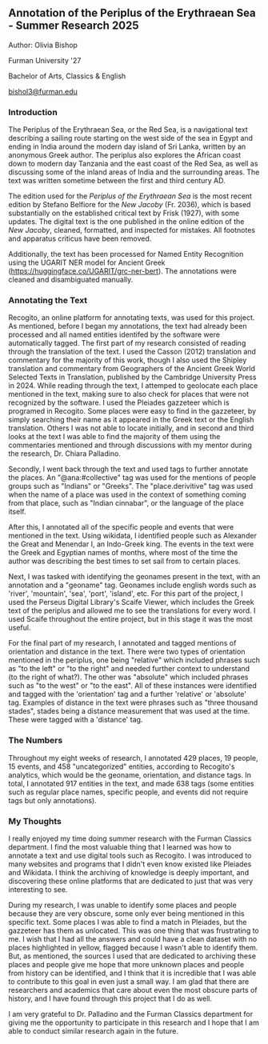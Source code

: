 ## Annotation of the Periplus of the Erythraean Sea - Summer Research 2025

Author: Olivia Bishop

Furman University '27

Bachelor of Arts, Classics & English

bishol3@furman.edu
 

### Introduction

The Periplus of the Erythraean Sea, or the Red Sea, is a navigational text describing a sailing route starting on the west side of the sea in Egypt and ending in India around the modern day island of Sri Lanka, written by an anonymous Greek author. The periplus also explores the African coast down to modern day Tanzania and the east coast of the Red Sea, as well as discussing some of the inland areas of India and the surrounding areas. The text was written sometime between the first and third century AD.

The edition used for the _Periplus of the Erythraean Sea_ is the most recent edition by Stefano Belfiore for the _New Jacoby_ (Fr. 2036), which is based substantially on the established critical text by Frisk (1927), with some updates. The digital text is the one published in the online edition of the _New Jacoby_, cleaned, formatted, and inspected for mistakes. All footnotes and apparatus criticus have been removed. 

Additionally, the text has been processed for Named Entity Recognition using the UGARIT NER model for Ancient Greek (https://huggingface.co/UGARIT/grc-ner-bert). The annotations were cleaned and disambiguated manually. 

### Annotating the Text

Recogito, an online platform for annotating texts, was used for this project. As mentioned, before I began my annotations, the text had already been processed and all named entities identifed by the software were automatically tagged. The first part of my research consisted of reading through the translation of the text. I used the Casson (2012) translation and commentary for the majority of this work, though I also used the Shipley translation and commentary from Geographers of the Ancient Greek World Selected Texts in Translation, published by the Cambridge University Press in 2024. While reading through the text, I attemped to geolocate each place mentioned in the text, making sure to also check for places that were not recognized by the software. I used the Pleiades gazzeteer which is programed in Recogito. Some places were easy to find in the gazzeteer, by simply searching their name as it appeared in the Greek text or the English translation. Others I was not able to locate initially, and in second and third looks at the text I was able to find the majority of them using the commentaries mentioned and through discussions with my mentor during the research, Dr. Chiara Palladino.

Secondly, I went back through the text and used tags to further annotate the places. An "@ana:#collective" tag was used for the mentions of people groups such as "Indians" or "Greeks". The "place.derivitive" tag was used when the name of a place was used in the context of something coming from that place, such as "Indian cinnabar", or the language of the place itself.

After this, I annotated all of the specific people and events that were mentioned in the text. Using wikidata, I identified people such as Alexander the Great and Menendar I, an Indo-Greek king. The events in the text were the Greek and Egyptian names of months, where most of the time the author was describing the best times to set sail from to certain places.

Next, I was tasked with identifying the geonames present in the text, with an annotation and a "geoname" tag. Geonames include english words such as 'river', 'mountain', 'sea', 'port', 'island', etc. For this part of the project, I used the Perseus Digital Library's Scaife Viewer, which includes the Greek text of the periplus and allowed me to see the translations for every word. I used Scaife throughout the entire project, but in this stage it was the most useful.

For the final part of my research, I annotated and tagged mentions of orientation and distance in the text. There were two types of orientation mentioned in the periplus, one being "relative" which included phrases such as "to the left" or "to the right" and needed further context to understand (to the right of what?). The other was "absolute" which included phrases such as "to the west" or "to the east". All of these instances were identified and tagged with the 'orientation' tag and a further 'relative' or 'absolute' tag. Examples of distance in the text were phrases such as "three thousand stades", stades being a distance measurement that was used at the time. These were tagged with a 'distance' tag.

### The Numbers

Throughout my eight weeks of research, I annotated 429 places, 19 people, 15 events, and 458 "uncategorized" entities, according to Recogito's analytics, which would be the geoname, orientation, and distance tags. In total, I annotated 917 entities in the text, and made 638 tags (some entities such as regular place names, specific people, and events did not require tags but only annotations).

### My Thoughts

I really enjoyed my time doing summer research with the Furman Classics department. I find the most valuable thing that I learned was how to annotate a text and use digital tools such as Recogito. I was introduced to many websites and programs that I didn't even know existed like Pleiades and Wikidata. I think the archiving of knowledge is deeply important, and discovering these online platforms that are dedicated to just that was very interesting to see.

During my research, I was unable to identify some places and people because they are very obscure, some only ever being mentioned in this specific text. Some places I was able to find a match in Pleiades, but the gazzeteer has them as unlocated. This was one thing that was frustrating to me. I wish that I had all the answers and could have a clean dataset with no places highlighted in yellow, flagged because I wasn't able to identify them. But, as mentioned, the sources I used that are dedicated to archiving these places and people give me hope that more unknown places and people from history can be identified, and I think that it is incredible that I was able to contribute to this goal in even just a small way. I am glad that there are researchers and academics that care about even the most obscure parts of history, and I have found through this project that I do as well.

I am very grateful to Dr. Palladino and the Furman Classics department for giving me the opportunity to participate in this research and I hope that I am able to conduct similar research again in the future.

